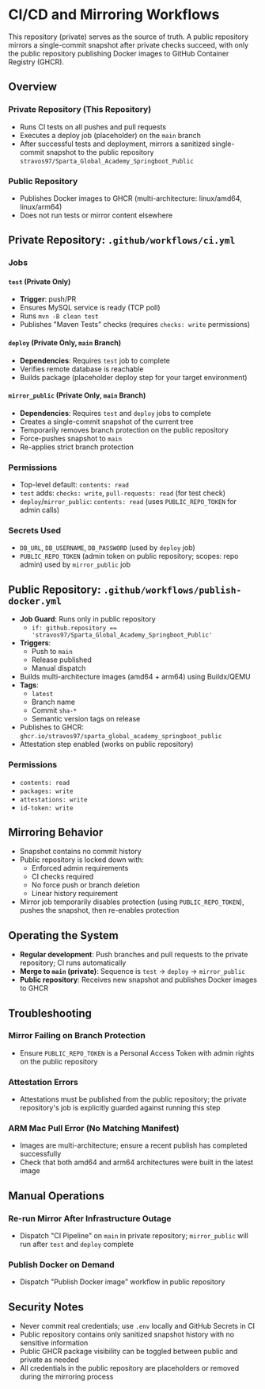 # CI/CD and Mirroring Workflows

This repository (private) serves as the source of truth. A public repository mirrors a single-commit snapshot after private checks succeed, with only the public repository publishing Docker images to GitHub Container Registry (GHCR).

## Overview

### Private Repository (This Repository)
- Runs CI tests on all pushes and pull requests
- Executes a deploy job (placeholder) on the `main` branch
- After successful tests and deployment, mirrors a sanitized single-commit snapshot to the public repository `stravos97/Sparta_Global_Academy_Springboot_Public`

### Public Repository
- Publishes Docker images to GHCR (multi-architecture: linux/amd64, linux/arm64)
- Does not run tests or mirror content elsewhere

## Private Repository: `.github/workflows/ci.yml`

### Jobs

#### `test` (Private Only)
- **Trigger**: push/PR
- Ensures MySQL service is ready (TCP poll)
- Runs `mvn -B clean test`
- Publishes "Maven Tests" checks (requires `checks: write` permissions)

#### `deploy` (Private Only, `main` Branch)
- **Dependencies**: Requires `test` job to complete
- Verifies remote database is reachable
- Builds package (placeholder deploy step for your target environment)

#### `mirror_public` (Private Only, `main` Branch)
- **Dependencies**: Requires `test` and `deploy` jobs to complete
- Creates a single-commit snapshot of the current tree
- Temporarily removes branch protection on the public repository
- Force-pushes snapshot to `main`
- Re-applies strict branch protection

### Permissions
- Top-level default: `contents: read`
- `test` adds: `checks: write`, `pull-requests: read` (for test check)
- `deploy`/`mirror_public`: `contents: read` (uses `PUBLIC_REPO_TOKEN` for admin calls)

### Secrets Used
- `DB_URL`, `DB_USERNAME`, `DB_PASSWORD` (used by `deploy` job)
- `PUBLIC_REPO_TOKEN` (admin token on public repository; scopes: repo admin) used by `mirror_public` job

## Public Repository: `.github/workflows/publish-docker.yml`

- **Job Guard**: Runs only in public repository
    - `if: github.repository == 'stravos97/Sparta_Global_Academy_Springboot_Public'`
- **Triggers**:
    - Push to `main`
    - Release published
    - Manual dispatch
- Builds multi-architecture images (amd64 + arm64) using Buildx/QEMU
- **Tags**:
    - `latest`
    - Branch name
    - Commit `sha-*`
    - Semantic version tags on release
- Publishes to GHCR: `ghcr.io/stravos97/sparta_global_academy_springboot_public`
- Attestation step enabled (works on public repository)

### Permissions
- `contents: read`
- `packages: write`
- `attestations: write`
- `id-token: write`

## Mirroring Behavior

- Snapshot contains no commit history
- Public repository is locked down with:
    - Enforced admin requirements
    - CI checks required
    - No force push or branch deletion
    - Linear history requirement
- Mirror job temporarily disables protection (using `PUBLIC_REPO_TOKEN`), pushes the snapshot, then re-enables protection

## Operating the System

- **Regular development**: Push branches and pull requests to the private repository; CI runs automatically
- **Merge to `main` (private)**: Sequence is `test` → `deploy` → `mirror_public`
- **Public repository**: Receives new snapshot and publishes Docker images to GHCR

## Troubleshooting

### Mirror Failing on Branch Protection
- Ensure `PUBLIC_REPO_TOKEN` is a Personal Access Token with admin rights on the public repository

### Attestation Errors
- Attestations must be published from the public repository; the private repository's job is explicitly guarded against running this step

### ARM Mac Pull Error (No Matching Manifest)
- Images are multi-architecture; ensure a recent publish has completed successfully
- Check that both amd64 and arm64 architectures were built in the latest image

## Manual Operations

### Re-run Mirror After Infrastructure Outage
- Dispatch "CI Pipeline" on `main` in private repository; `mirror_public` will run after `test` and `deploy` complete

### Publish Docker on Demand
- Dispatch "Publish Docker image" workflow in public repository

## Security Notes

- Never commit real credentials; use `.env` locally and GitHub Secrets in CI
- Public repository contains only sanitized snapshot history with no sensitive information
- Public GHCR package visibility can be toggled between public and private as needed
- All credentials in the public repository are placeholders or removed during the mirroring process